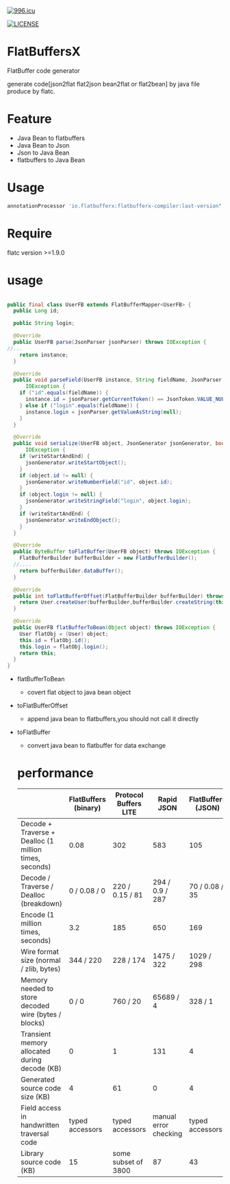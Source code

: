 [![996.icu](https://img.shields.io/badge/link-996.icu-red.svg)](https://996.icu)

[![LICENSE](https://img.shields.io/badge/license-Anti%20996-blue.svg)](https://github.com/996icu/996.ICU/blob/master/LICENSE)

# FlatBuffersX
FlatBuffer code generator

generate code[json2flat  flat2json  bean2flat or flat2bean] by java file produce by flatc.

# Feature
- Java Bean to flatbuffers
- Java Bean to Json
- Json to Java Bean
- flatbuffers to Java Bean
# Usage

```gradle
annotationProcessor 'io.flatbufferx:flatbufferx-compiler:last-version"
```
# Require

flatc version >=1.9.0




# usage


```java

public final class UserFB extends FlatBufferMapper<UserFB> {
  public Long id;

  public String login;

  @Override
  public UserFB parse(JsonParser jsonParser) throws IOException {
//...
    return instance;
  }

  @Override
  public void parseField(UserFB instance, String fieldName, JsonParser jsonParser) throws
      IOException {
    if ("id".equals(fieldName)) {
      instance.id = jsonParser.getCurrentToken() == JsonToken.VALUE_NULL ? null : Long.valueOf(jsonParser.getValueAsLong());
    } else if ("login".equals(fieldName)) {
      instance.login = jsonParser.getValueAsString(null);
    }
  }

  @Override
  public void serialize(UserFB object, JsonGenerator jsonGenerator, boolean writeStartAndEnd) throws
      IOException {
    if (writeStartAndEnd) {
      jsonGenerator.writeStartObject();
    }
    if (object.id != null) {
      jsonGenerator.writeNumberField("id", object.id);
    }
    if (object.login != null) {
      jsonGenerator.writeStringField("login", object.login);
    }
    if (writeStartAndEnd) {
      jsonGenerator.writeEndObject();
    }
  }

  @Override
  public ByteBuffer toFlatBuffer(UserFB object) throws IOException {
    FlatBufferBuilder bufferBuilder = new FlatBufferBuilder();
  //....
    return bufferBuilder.dataBuffer();
  }

  @Override
  public int toFlatBufferOffset(FlatBufferBuilder bufferBuilder) throws IOException {
    return User.createUser(bufferBuilder,bufferBuilder.createString(this.login),this.id);
  }

  @Override
  public UserFB flatBufferToBean(Object object) throws IOException {
    User flatObj = (User) object;
    this.id = flatObj.id();
    this.login = flatObj.login();
    return this;
  }
}

```
- flatBufferToBean
   - covert flat object to java bean object
- toFlatBufferOffset
  - append java bean to  flatbuffers,you should not call it directly
- toFlatBuffer
  - convert java bean to flatbuffer for data exchange
  
  # performance
  
  |  | FlatBuffers (binary) | Protocol Buffers LITE | Rapid JSON | FlatBuffers (JSON) | pugixml | Raw structs |
  | --- | --- | --- | --- | --- | --- | --- |
  | Decode + Traverse + Dealloc (1 million times, seconds) | 0.08 | 302 | 583 | 105 | 196 | 0.02 |
  | Decode / Traverse / Dealloc (breakdown) | 0 / 0.08 / 0 | 220 / 0.15 / 81 | 294 / 0.9 / 287 | 70 / 0.08 / 35 | 41 / 3.9 / 150 | 0 / 0.02 / 0 |
  | Encode (1 million times, seconds) | 3.2 | 185 | 650 | 169 | 273 | 0.15 |
  | Wire format size (normal / zlib, bytes) | 344 / 220 | 228 / 174 | 1475 / 322 | 1029 / 298 | 1137 / 341 | 312 / 187 |
  | Memory needed to store decoded wire (bytes / blocks) | 0 / 0 | 760 / 20 | 65689 / 4 | 328 / 1 | 34194 / 3 | 0 / 0 |
  | Transient memory allocated during decode (KB) | 0 | 1 | 131 | 4 | 34 | 0 |
  | Generated source code size (KB) | 4 | 61 | 0 | 4 | 0 | 0 |
  | Field access in handwritten traversal code | typed accessors | typed accessors | manual error checking | typed accessors | manual error checking | typed but no safety |
  | Library source code (KB) | 15 | some subset of 3800 | 87 | 43 | 327 | 0 |
